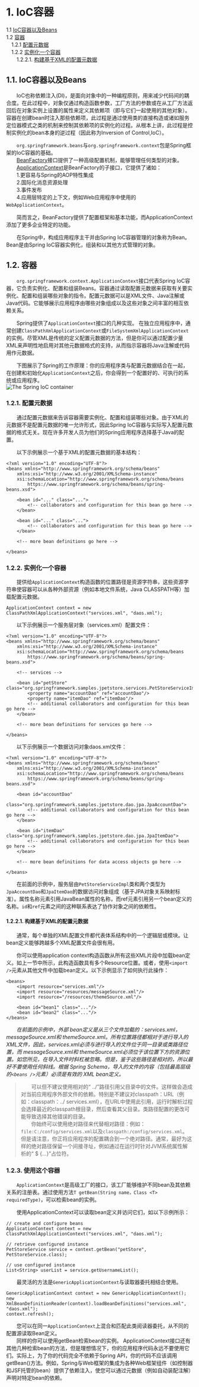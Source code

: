 # 1. IoC容器  

1.1 [IoC容器以及Beans](https://github.com/Rocky-17/Java_frameworks_notes/blob/master/Spring/IoC%E5%AE%B9%E5%99%A8.md#ioc%E5%AE%B9%E5%99%A8%E4%BB%A5%E5%8F%8Abeans)  
1.2 [容器](https://github.com/Rocky-17/Java_frameworks_notes/blob/master/Spring/IoC%E5%AE%B9%E5%99%A8.md#%E5%AE%B9%E5%99%A8)  
&emsp;1.2.1 [配置元数据](https://github.com/Rocky-17/Java_frameworks_notes/blob/master/Spring/IoC%E5%AE%B9%E5%99%A8.md#121-%E9%85%8D%E7%BD%AE%E5%85%83%E6%95%B0%E6%8D%AE)  
&emsp;1.2.2 [实例化一个容器](https://github.com/Rocky-17/Java_frameworks_notes/blob/master/Spring/IoC%E5%AE%B9%E5%99%A8.md#122-%E5%AE%9E%E4%BE%8B%E5%8C%96%E4%B8%80%E4%B8%AA%E5%AE%B9%E5%99%A8)  
&emsp;&emsp;1.2.2.1. [构建基于XML的配置元数据](https://github.com/Rocky-17/Java_frameworks_notes/blob/master/Spring/IoC%E5%AE%B9%E5%99%A8.md#1221-%E6%9E%84%E5%BB%BA%E5%9F%BA%E4%BA%8Exml%E7%9A%84%E9%85%8D%E7%BD%AE%E5%85%83%E6%95%B0%E6%8D%AE)


## 1.1. IoC容器以及Beans  

&emsp;&emsp;IoC也称依赖注入(DI)，是面向对象中的一种编程原则，用来减少代码间的耦合度。在此过程中，对象仅通过构造函数参数，工厂方法的参数或在从工厂方法返回后在对象实例上设置的属性来定义其依赖项（即与它们一起使用的其他对象）。容器在创建bean时注入那些依赖项，此过程是通过使用类的直接构造或诸如服务定位器模式之类的机制来控制其依赖项的实例化的过程。从根本上讲，此过程是控制实例化的bean本身的逆过程（因此称为Inversion of Control,IoC）。  

&emsp;&emsp;`org.springframework.beans`与`org.springframework.context`包是Spring框架的IoC容器的基础。  
&emsp;&emsp;[BeanFactory](https://docs.spring.io/spring-framework/docs/5.2.8.RELEASE/javadoc-api/org/springframework/beans/factory/BeanFactory.html)接口提供了一种高级配置机制，能够管理任何类型的对象。  
&emsp;&emsp;[ApplicationContext](https://docs.spring.io/spring-framework/docs/5.2.8.RELEASE/javadoc-api/org/springframework/context/ApplicationContext.html)是BeanFactory的子接口，它提供了诸如：  
&emsp;&emsp;1.更容易与Spring的AOP特性集成  
&emsp;&emsp;2.国际化消息资源处理  
&emsp;&emsp;3.事件发布  
&emsp;&emsp;4.应用层特定的上下文，例如Web应用程序中使用的`WebApplicationContext`。  
  
&emsp;&emsp;简而言之，BeanFactory提供了配置框架和基本功能，而ApplicationContext添加了更多企业特定的功能。  

&emsp;&emsp;在Spring中，构成应用程序主干并由Spring IoC容器管理的对象称为Bean。Bean是由Spring IoC容器实例化，组装和以其他方式管理的对象。  

## 1.2. 容器  
&emsp;&emsp;`org.springframework.context.ApplicationContext`接口代表Spring IoC容器，它负责实例化、配置和组装Beans。容器通过读取配置元数据来获取有关要实例化、配置和组装哪些对象的指令。配置元数据可以是XML文件、Java注解或Java代码。它能够展示应用程序由哪些对象组成以及这些对象之间丰富的相互依赖关系。  

&emsp;&emsp;Spring提供了`ApplicationContext`接口的几种实现。 在独立应用程序中，通常创建`ClassPathXmlApplicationContext`或`FileSystemXmlApplicationContext`的实例。尽管XML是传统的定义配置元数据的方法，但是你可以通过配置少量XML来声明性地启用对其他元数据格式的支持，从而指示容器将Java注解或代码用作元数据。  

&emsp;&emsp;下图展示了Spring的工作原理：你的应用程序类与配置元数据结合在一起，在创建和初始化`ApplicationContext`之后，你会得到一个配置好的、可执行的系统或应用程序。  
![The Spring IoC container](https://docs.spring.io/spring/docs/current/spring-framework-reference/images/container-magic.png)  

### 1.2.1. 配置元数据  

&emsp;&emsp;通过配置元数据来告诉容器需要实例化、配置和组装哪些对象。由于XML的元数据不是配置元数据的唯一允许形式，因此Spring IoC容器与实际写入配置元数据的格式无关。现在许多开发人员为他们的Spring应用程序选择基于Java的配置。  

&emsp;&emsp;以下示例展示一个基于XML的配置元数据的基本结构：  
```
<?xml version="1.0" encoding="UTF-8"?>
<beans xmlns="http://www.springframework.org/schema/beans"
    xmlns:xsi="http://www.w3.org/2001/XMLSchema-instance"
    xsi:schemaLocation="http://www.springframework.org/schema/beans
        https://www.springframework.org/schema/beans/spring-beans.xsd">

    <bean id="..." class="...">  
        <!-- collaborators and configuration for this bean go here -->
    </bean>

    <bean id="..." class="...">
        <!-- collaborators and configuration for this bean go here -->
    </bean>

    <!-- more bean definitions go here -->

</beans>
```

### 1.2.2. 实例化一个容器  

&emsp;&emsp;提供给`ApplicationContext`构造函数的位置路径是资源字符串，这些资源字符串使容器可以从各种外部资源（例如本地文件系统，Java CLASSPATH等）加载配置元数据。  
```
ApplicationContext context = new ClassPathXmlApplicationContext("services.xml", "daos.xml");
```  
&emsp;&emsp;以下示例展示一个服务层对象（services.xml）配置文件：  
```
<?xml version="1.0" encoding="UTF-8"?>
<beans xmlns="http://www.springframework.org/schema/beans"
    xmlns:xsi="http://www.w3.org/2001/XMLSchema-instance"
    xsi:schemaLocation="http://www.springframework.org/schema/beans
        https://www.springframework.org/schema/beans/spring-beans.xsd">

    <!-- services -->

    <bean id="petStore" class="org.springframework.samples.jpetstore.services.PetStoreServiceImpl">
        <property name="accountDao" ref="accountDao"/>
        <property name="itemDao" ref="itemDao"/>
        <!-- additional collaborators and configuration for this bean go here -->
    </bean>

    <!-- more bean definitions for services go here -->

</beans>
```  
&emsp;&emsp;以下示例展示一个数据访问对象daos.xml文件：  
```
<?xml version="1.0" encoding="UTF-8"?>
<beans xmlns="http://www.springframework.org/schema/beans"
    xmlns:xsi="http://www.w3.org/2001/XMLSchema-instance"
    xsi:schemaLocation="http://www.springframework.org/schema/beans
        https://www.springframework.org/schema/beans/spring-beans.xsd">

    <bean id="accountDao"
        class="org.springframework.samples.jpetstore.dao.jpa.JpaAccountDao">
        <!-- additional collaborators and configuration for this bean go here -->
    </bean>

    <bean id="itemDao" class="org.springframework.samples.jpetstore.dao.jpa.JpaItemDao">
        <!-- additional collaborators and configuration for this bean go here -->
    </bean>

    <!-- more bean definitions for data access objects go here -->

</beans>
```
&emsp;&emsp;在前面的示例中，服务层由`PetStoreServiceImpl`类和两个类型为`JpaAccountDao`和`JpaItemDao`的数据访问对象组成（基于JPA对象关系映射标准）。属性名称元素引用JavaBean属性的名称，而ref元素引用另一个bean定义的名称。`id`和`ref`元素之间的这种联系表达了协作对象之间的依赖性。  


#### 1.2.2.1. 构建基于XML的配置元数据  
&emsp;&emsp;通常，每个单独的XML配置文件都代表体系结构中的一个逻辑层或模块。让bean定义能够跨越多个XML配置文件会很有用。

&emsp;&emsp;你可以使用application context构造函数从所有这些XML片段中加载bean定义。如上一节中所示，此构造函数具有多个Resource位置。或者，使用`<import />`元素从其他文件中加载bean定义。以下示例显示了如何执行此操作：  
```
<beans>
    <import resource="services.xml"/>
    <import resource="resources/messageSource.xml"/>
    <import resource="/resources/themeSource.xml"/>

    <bean id="bean1" class="..."/>
    <bean id="bean2" class="..."/>
</beans>
```
&emsp;&emsp;*在前面的示例中，外部 bean定义是从三个文件加载的：services.xml，messageSource.xml和 themeSource.xml。所有位置路径都相对于进行导入的XML文件，因此，services.xml必须与进行导入的文件位于同一目录或类路径位置，而 messageSource.xml和 themeSource.xml必须位于该位置下方的资源位置。如您所见，在导入文件时斜杠被忽略。但是，鉴于这些路径是相对的，所以最好不要使用任何斜线。根据 Spring Schema，导入的文件的内容（包括最高层级的`<beans />`元素）必须是有效的 XML bean定义。*  
>&emsp;&emsp;可以但不建议使用相对的“ ../”路径引用父目录中的文件。这样做会造成对当前应用程序外部文件的依赖。特别是不建议对classpath：URL（例如：classpath：../ services.xml），在URL中使用此引用，运行时解析过程会选择最近的classpath根目录，然后查看其父目录。类路径配置的更改可能导致选择其他错误的目录。  
&emsp;&emsp;你始终可以使用绝对路径来代替相对路径：例如：`file:C:/config/services.xml`以及`classpath:/config/services.xml`。 但是请注意，你正将应用程序的配置耦合到一个绝对路径。通常，最好为这样的绝对路径保留一个间接寻址，例如通过在运行时针对JVM系统属性解析的“ $ {…}”占位符。  

### 1.2.3. 使用这个容器  
&emsp;&emsp;`ApplicationContext`是高级工厂的接口，该工厂能够维护不同bean及其依赖关系的注册表。通过使用方法`T getBean(String name，Class <T> requiredType)`，可以检索bean的实例。  

&emsp;&emsp;使用ApplicationContext可以读取bean定义并访问它们，如以下示例所示：
```
// create and configure beans
ApplicationContext context = new ClassPathXmlApplicationContext("services.xml", "daos.xml");

// retrieve configured instance
PetStoreService service = context.getBean("petStore", PetStoreService.class);

// use configured instance
List<String> userList = service.getUsernameList();
```  

&emsp;&emsp;最灵活的方法是`GenericApplicationContext`与读取器委托相结合使用。  
```
GenericApplicationContext context = new GenericApplicationContext();
new XmlBeanDefinitionReader(context).loadBeanDefinitions("services.xml", "daos.xml");
context.refresh();
```  
&emsp;&emsp;您可以在同一`ApplicationContext`上混合和匹配此类阅读器委托，从不同的配置源读取Bean定义。  
&emsp;&emsp;同样的你可以使用getBean检索bean的实例。 ApplicationContext接口还有其他几种检索bean的方法，但是理想情况下，你的应用程序代码永远不要使用它们。实际上，为了你的代码完全不依赖于Spring API，你的代码不应该调用getBean()方法。例如，Spring与Web框架的集成为各种Web框架组件（如控制器和JSF托管的bean）提供了依赖注入，使您可以通过元数据（例如自动装配注解）声明对特定bean的依赖。